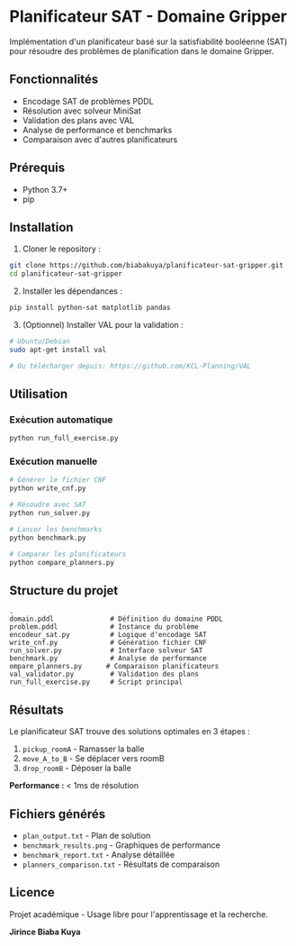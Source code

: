 # Planificateur SAT - Domaine Gripper

Implémentation d'un planificateur basé sur la satisfiabilité booléenne (SAT) pour résoudre des problèmes de planification dans le domaine Gripper.

## Fonctionnalités

- Encodage SAT de problèmes PDDL
- Résolution avec solveur MiniSat
- Validation des plans avec VAL
- Analyse de performance et benchmarks
- Comparaison avec d'autres planificateurs

## Prérequis

- Python 3.7+
- pip

## Installation

1. Cloner le repository :
```bash
git clone https://github.com/biabakuya/planificateur-sat-gripper.git
cd planificateur-sat-gripper
```

2. Installer les dépendances :
```bash
pip install python-sat matplotlib pandas
```

3. (Optionnel) Installer VAL pour la validation :
```bash
# Ubuntu/Debian
sudo apt-get install val

# Ou télécharger depuis: https://github.com/KCL-Planning/VAL
```

## Utilisation

### Exécution automatique
```bash
python run_full_exercise.py
```

### Exécution manuelle
```bash
# Générer le fichier CNF
python write_cnf.py

# Résoudre avec SAT
python run_solver.py

# Lancer les benchmarks
python benchmark.py

# Comparer les planificateurs
python compare_planners.py
```

## Structure du projet

```
.
domain.pddl              # Définition du domaine PDDL
problem.pddl             # Instance du problème
encodeur_sat.py          # Logique d'encodage SAT
write_cnf.py             # Génération fichier CNF
run_solver.py            # Interface solveur SAT
benchmark.py             # Analyse de performance
ompare_planners.py      # Comparaison planificateurs
val_validator.py         # Validation des plans
run_full_exercise.py     # Script principal
```

## Résultats

Le planificateur SAT trouve des solutions optimales en 3 étapes :
1. `pickup_roomA` - Ramasser la balle
2. `move_A_to_B` - Se déplacer vers roomB
3. `drop_roomB` - Déposer la balle

**Performance :** < 1ms de résolution

## Fichiers générés

- `plan_output.txt` - Plan de solution
- `benchmark_results.png` - Graphiques de performance
- `benchmark_report.txt` - Analyse détaillée
- `planners_comparison.txt` - Résultats de comparaison

## Licence

Projet académique - Usage libre pour l'apprentissage et la recherche.

**Jirince Biaba Kuya**
